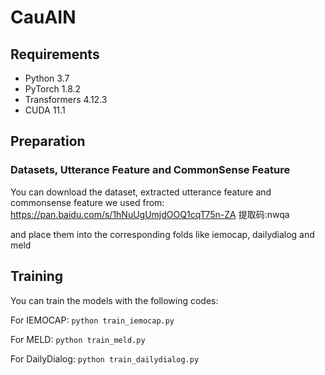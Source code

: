 # CauAIN
## Requirements
* Python 3.7
* PyTorch 1.8.2
* Transformers 4.12.3
* CUDA 11.1

## Preparation

### Datasets, Utterance Feature and CommonSense Feature
You can download the dataset, extracted utterance feature and commonsense feature we used from:
https://pan.baidu.com/s/1hNuUgUmjdOOQ1cqT75n-ZA  提取码:nwqa

and place them into the corresponding folds like iemocap, dailydialog and meld

## Training
You can train the models with the following codes:

For IEMOCAP: 
`python train_iemocap.py`

For MELD: 
`python train_meld.py`

For DailyDialog: 
`python train_dailydialog.py`